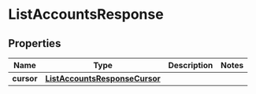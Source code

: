 

# ListAccountsResponse


## Properties

| Name | Type | Description | Notes |
|------------ | ------------- | ------------- | -------------|
|**cursor** | [**ListAccountsResponseCursor**](ListAccountsResponseCursor.md) |  |  |



